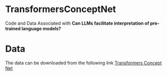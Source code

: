 # TransformersConceptNet
Code and Data Associated with **Can LLMs facilitate interpretation of pre-trained language models?** 

# Data 
The data can be downloaded from the following link [Transformers Concept Net](https://drive.google.com/file/d/17Dc3gDfCTFpM-wOhkao3fi5yMEHPBkGx/view?usp=drive_link)
